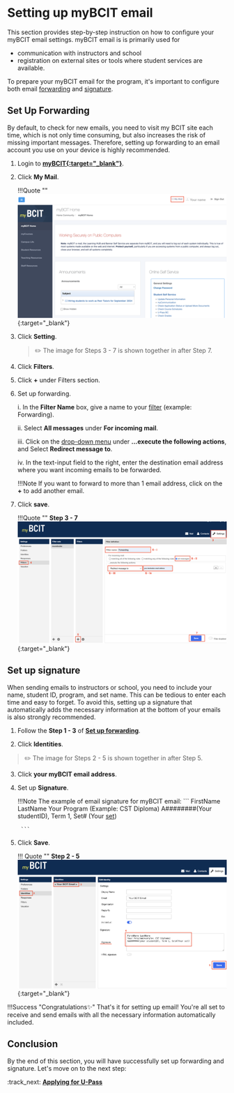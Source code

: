 # **Setting up myBCIT email**

This section provides step-by-step instruction on how to configure your myBCIT email settings. myBCIT email is is primarily used for 

- communication with instructors and school 
- registration on external sites or tools where student services are available.

To prepare your myBCIT email for the program, it's important to configure both email [forwarding](glossary.md\#forwarding) and [signature](glossary.md\#signature). 

## Set Up Forwarding
By default, to check for new emails, you need to visit my BCIT site each time, which is not only time consuming, but also increases the risk of missing important messages. Therefore, setting up forwarding to an email account you use on your device is highly recommended. 

1. Login to **<u>[myBCIT](https://my.bcit.ca){:target="_blank"}</u>**.

2. Click **My Mail**.

    !!!Quote ""
        [![Click My Mail](..\Assets\setting-up-email-image\click-my-mail.png)](..\Assets\setting-up-email-image\click-my-mail.png){:target="_blank"}

    

3. Click **Setting**.

     > ✏️ The image for Steps 3 - 7 is shown together in after Step 7.

4. Click **Filters**.

5. Click **+** under Filters section.

6. Set up forwarding.

    i. In the **Filter Name** box, give a name to your [filter](glossary.md\#filter) (example: Forwarding).

    ii. Select **All messages** under **For incoming mail**.

    iii. Click on the [drop-down menu](glossary.md\#drop-down-menu) under **...execute the following actions**, and Select **Redirect message to**.

    iv. In the text-input field to the right, enter the destination email address where you want incoming emails to be forwarded.
    
    !!!Note
        If you want to forward to more than 1 email address, click on the **+** to add another email.

7. Click **save**.

    !!!Quote ""
        **Step 3 - 7**
        [![Click My Mail](..\Assets\setting-up-email-image\click-setting.png)](..\Assets\setting-up-email-image\click-setting.png){:target="_blank"}

## Set up signature
When sending emails to instructors or school, you need to include your name, student ID, program, and set name. This can be tedious to enter each time and easy to forget. To avoid this, setting up a signature that automatically adds the necessary information at the bottom of your emails is also strongly recommended.

1. Follow the **Step 1 - 3** of **[Set up forwarding](#set-up-forwarding)**.

2. Click **Identities**.
> ✏️ The image for Steps 2 - 5 is shown together in after Step 5.

3. Click **your myBCIT email address**.

4. Set up **Signature**.

    !!!Note
        The example of email signature for myBCIT email:
        ```
        FirstName LastName
        Your Program (Example: CST Diploma)
        A########(Your studentID), Term 1, Set# (Your [set](glossary.md\#set))

        ```

5. Click **Save**.

    !!! Quote ""
        **Step 2 - 5**
        [![Set Up Signature](..\Assets\setting-up-email-image\set-up-signature.png)](..\Assets\setting-up-email-image\set-up-signature.png){:target="_blank"}

!!!Success "Congratulations✨"
    That's it for setting up email! You're all set to receive and send emails with all the necessary information automatically included.

## Conclusion
By the end of this section, you will have successfully set up forwarding and signature. Let's move on to the next step: 

:track_next: **[Applying for U-Pass](applying-for-upass.md)**

